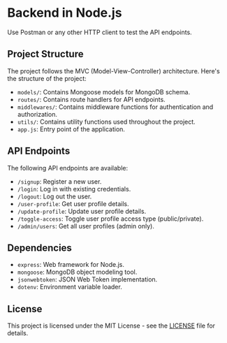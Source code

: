 # Backend in Node.js

Use Postman or any other HTTP client to test the API endpoints.

## Project Structure

The project follows the MVC (Model-View-Controller) architecture. Here's the structure of the project:

- `models/`: Contains Mongoose models for MongoDB schema.
- `routes/`: Contains route handlers for API endpoints.
- `middlewares/`: Contains middleware functions for authentication and authorization.
- `utils/`: Contains utility functions used throughout the project.
- `app.js`: Entry point of the application.

## API Endpoints

The following API endpoints are available:

- `/signup`: Register a new user.
- `/login`: Log in with existing credentials.
- `/logout`: Log out the user.
- `/user-profile`: Get user profile details.
- `/update-profile`: Update user profile details.
- `/toggle-access`: Toggle user profile access type (public/private).
- `/admin/users`: Get all user profiles (admin only).

## Dependencies

- `express`: Web framework for Node.js.
- `mongoose`: MongoDB object modeling tool.
- `jsonwebtoken`: JSON Web Token implementation.
- `dotenv`: Environment variable loader.

## License

This project is licensed under the MIT License - see the [LICENSE](LICENSE) file for details.
